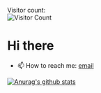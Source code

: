 Visitor count:<br>![Visitor Count](https://profile-counter.glitch.me/{edgelord314}/count.svg)
# Hi there
- 📫 How to reach me: [email](malte.dostal@gmail.com)

[![Anurag's github stats](https://github-readme-stats.vercel.app/api?username=edgelord314&count_private=true&show_icons=true&theme=dark)](https://github.com/anuraghazra/github-readme-stats)
